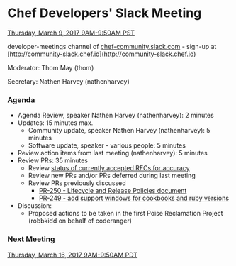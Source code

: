 # Chef Developers' Slack Meeting

[Thursday, March 9, 2017 9AM-9:50AM PST](http://everytimezone.com/#2017-3-9,300,cn3)

developer-meetings channel of [chef-community.slack.com](http://chef-community.slack.com) - sign-up at [http://community-slack.chef.io](http://community-slack.chef.io)

Moderator:  Thom May (thom)

Secretary:  Nathen Harvey (nathenharvey)

### Agenda
* Agenda Review, speaker Nathen Harvey (nathenharvey): 2 minutes
* Updates: 15 minutes max.
  * Community update, speaker Nathen Harvey (nathenharvey): 5 minutes
  * Software update, speaker - various people: 5 minutes
* Review action items from last meeting (nathenharvey): 5 minutes
* Review PRs:  35 minutes
  * Review [status of currently accepted RFCs for accuracy](https://chef.github.io/chef-rfc/)
  * Review new PRs and/or PRs deferred during last meeting
  * Review PRs previously discussed
    * [PR-250 - Lifecycle and Release Policies document](https://github.com/chef/chef-rfc/pull/250)
    * [PR-249 - add support windows for cookbooks and ruby versions](https://github.com/chef/chef-rfc/pull/249)
* Discussion:
  * Proposed actions to be taken in the first Poise Reclamation Project (robbkidd on behalf of coderanger)

### Next Meeting

[Thursday, March 16, 2017 9AM-9:50AM PDT](http://everytimezone.com/#2017-3-16,300,cn3)
